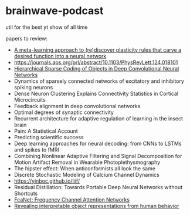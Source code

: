 # brainwave-podcast
util for the best yt show of all time

papers to review:

- [A meta-learning approach to (re)discover plasticity rules that carve a desired function into a neural network](https://www.biorxiv.org/content/10.1101/2020.10.24.353409v1)
- https://journals.aps.org/prl/abstract/10.1103/PhysRevLett.124.018101
- [Hierarchical Sparse Coding of Objects in Deep Convolutional Neural Networks](https://www.frontiersin.org/articles/10.3389/fncom.2020.578158/full)
- Dynamics of sparsely connected networks of excitatory and inhibitory spiking neurons
- Dense Neuron Clustering Explains Connectivity Statistics in Cortical Microcircuits
- Feedback alignment in deep convolutional networks
- Optimal degrees of synaptic connectivity 
- Recurrent architecture for adaptive regulation of learning in the insect brain
- Pain: A Statistical Account
- Predicting scientific success
- Deep learning approaches for neural decoding: from CNNs to LSTMs and spikes to fMRI
- Combining Nonlinear Adaptive Filtering and Signal Decomposition for Motion Artifact Removal in Wearable Photoplethysmography
- The hipster effect: When anticonformists all look the same
- Discrete Stochastic Modeling of Calcium Channel Dynamics
- https://yinboc.github.io/liif/
- Residual Distillation: Towards Portable Deep Neural Networks without Shortcuts
- [FcaNet: Frequency Channel Attention Networks](https://arxiv.org/pdf/2012.11879v2.pdf)
- [Revealing interpretable object representations from human behavior](https://arxiv.org/abs/1901.02915)

